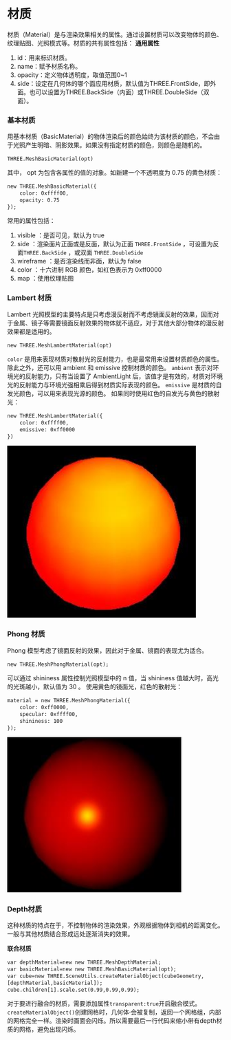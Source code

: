 材质
===
材质（Material）是与渲染效果相关的属性。通过设置材质可以改变物体的颜色、纹理贴图、光照模式等。材质的共有属性包括：
**通用属性**
1. id：用来标识材质。
2. name：赋予材质名称。
3. opacity：定义物体透明度，取值范围0~1
4. side：设定在几何体的哪个面应用材质，默认值为THREE.FrontSide，即外面。也可以设置为THREE.BackSide（内面）或THREE.DoubleSide（双面）。

###  基本材质
用基本材质（BasicMaterial）的物体渲染后的颜色始终为该材质的颜色，不会由于光照产生明暗、阴影效果。如果没有指定材质的颜色，则颜色是随机的。

    THREE.MeshBasicMaterial(opt)
其中， opt 为包含各属性的值的对象。如新建一个不透明度为 0.75 的黄色材质：

    new THREE.MeshBasicMaterial({
        color: 0xffff00,
        opacity: 0.75
    });
常用的属性包括：
1. visible ：是否可见，默认为 true
2. side ：渲染面片正面或是反面，默认为正面 `THREE.FrontSide` ，可设置为反面`THREE.BackSide` ，或双面 `THREE.DoubleSide`
3. wireframe ：是否渲染线而非面，默认为 false
4. color ：十六进制 RGB 颜色，如红色表示为 0xff0000
5. map ：使用纹理贴图

###  Lambert 材质
Lambert 光照模型的主要特点是只考虑漫反射而不考虑镜面反射的效果，因而对于金属、镜子等需要镜面反射效果的物体就不适应，对于其他大部分物体的漫反射效果都是适用的。

    new THREE.MeshLambertMaterial(opt)
`color` 是用来表现材质对散射光的反射能力，也是最常用来设置材质颜色的属性。除此之外，还可以用 ambient 和 emissive 控制材质的颜色。
`ambient` 表示对环境光的反射能力，只有当设置了 AmbientLight 后，该值才是有效的，材质对环境光的反射能力与环境光强相乘后得到材质实际表现的颜色。
`emissive` 是材质的自发光颜色，可以用来表现光源的颜色。
如果同时使用红色的自发光与黄色的散射光：

    new THREE.MeshLambertMaterial({
        color: 0xffff00,
        emissive: 0xff0000
    })
![](./相关文件/4.1.png)

###  Phong 材质
Phong 模型考虑了镜面反射的效果，因此对于金属、镜面的表现尤为适合。

    new THREE.MeshPhongMaterial(opt);
可以通过 shininess 属性控制光照模型中的 n 值，当 shininess 值越大时，高光的光斑越小，默认值为 30 。
使用黄色的镜面光，红色的散射光：

    material = new THREE.MeshPhongMaterial({
        color: 0xff0000,
        specular: 0xffff00,
        shininess: 100
    });
![](./相关文件/4.2.png)

###  Depth材质
这种材质的特点在于，不控制物体的渲染效果，外观根据物体到相机的距离变化。一般与其他材质结合形成远处逐渐消失的效果。

**联合材质**

    var depthMaterial=new new THREE.MeshDepthMaterial;
    var basicMaterial=new new THREE.MeshBasicMaterial(opt);
    var cube=new THREE.SceneUtils.createMaterialObject(cubeGeometry,[depthMaterial,basicMaterial]);
    cube.children[1].scale.set(0.99,0.99,0.99);
对于要进行融合的材质，需要添加属性`transparent:true`开启融合模式。
`createMaterialObject()`创建网格时，几何体·会被复制，返回一个网格组，内部的网格完全一样。渲染时画面会闪烁。所以需要最后一行代码来缩小带有depth材质的网格，避免出现闪烁。
